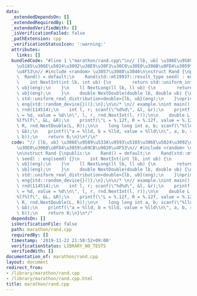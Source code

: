 ```yaml
---
data:
  _extendedDependsOn: []
  _extendedRequiredBy: []
  _extendedVerifiedWith: []
  _isVerificationFailed: false
  _pathExtension: cpp
  _verificationStatusIcon: ':warning:'
  attributes:
    links: []
  bundledCode: "#line 1 \"marathon/rand.cpp\"\n// [lb, ub] \u306E\u9589\u533A\u9593\
    \u5185\u306E\u5024\u3092\u30E9\u30F3\u30C0\u30E0\u306B\u8FD4\u3059\u69CB\u9020\
    \u4F53\n// #include <random> \u3057\u3088\u3046\n\nstruct Rand {\npublic:\n  \
    \  Rand() = default;\n    Rand(std::mt19937::result_type seed) : eng(seed) {}\n\
    \    int NextInt(int lb, int ub) {\n        return std::uniform_int_distribution<int>{lb,\
    \ ub}(eng);\n    }\n    ll NextLong(ll lb, ll ub) {\n        return std::uniform_int_distribution<ll>{lb,\
    \ ub}(eng);\n    }\n    double NextDouble(double lb, double ub) {\n        return\
    \ std::uniform_real_distribution<double>{lb, ub}(eng);\n    }\nprivate:\n    std::mt19937\
    \ eng{std::random_device{}()};\n};\n\n/* \n// example.\nint main() {\n    Rand\
    \ rnd(114514);\n    int l, r; scanf(\"%d%d\", &l, &r);\n    printf(\"l = %d, r\
    \ = %d, value = %d\\n\", l, r, rnd.NextInt(l, r));\n\n    double L, R; scanf(\"\
    %lf%lf\", &L, &R);\n    printf(\"L = %.12f, R = %.12f, value = %.12f\\n\", L,\
    \ R, rnd.NextDouble(L, R));\n\n    long long int a, b; scanf(\"%lld%lld\", &a,\
    \ &b);\n    printf(\"a = %lld, b = %lld, value = %lld\\n\", a, b, rnd.NextLong(a,\
    \ b));\n    return 0;\n}\n*/\n"
  code: "// [lb, ub] \u306E\u9589\u533A\u9593\u5185\u306E\u5024\u3092\u30E9\u30F3\u30C0\
    \u30E0\u306B\u8FD4\u3059\u69CB\u9020\u4F53\n// #include <random> \u3057\u3088\u3046\
    \n\nstruct Rand {\npublic:\n    Rand() = default;\n    Rand(std::mt19937::result_type\
    \ seed) : eng(seed) {}\n    int NextInt(int lb, int ub) {\n        return std::uniform_int_distribution<int>{lb,\
    \ ub}(eng);\n    }\n    ll NextLong(ll lb, ll ub) {\n        return std::uniform_int_distribution<ll>{lb,\
    \ ub}(eng);\n    }\n    double NextDouble(double lb, double ub) {\n        return\
    \ std::uniform_real_distribution<double>{lb, ub}(eng);\n    }\nprivate:\n    std::mt19937\
    \ eng{std::random_device{}()};\n};\n\n/* \n// example.\nint main() {\n    Rand\
    \ rnd(114514);\n    int l, r; scanf(\"%d%d\", &l, &r);\n    printf(\"l = %d, r\
    \ = %d, value = %d\\n\", l, r, rnd.NextInt(l, r));\n\n    double L, R; scanf(\"\
    %lf%lf\", &L, &R);\n    printf(\"L = %.12f, R = %.12f, value = %.12f\\n\", L,\
    \ R, rnd.NextDouble(L, R));\n\n    long long int a, b; scanf(\"%lld%lld\", &a,\
    \ &b);\n    printf(\"a = %lld, b = %lld, value = %lld\\n\", a, b, rnd.NextLong(a,\
    \ b));\n    return 0;\n}\n*/"
  dependsOn: []
  isVerificationFile: false
  path: marathon/rand.cpp
  requiredBy: []
  timestamp: '2019-11-22 21:50:52+09:00'
  verificationStatus: LIBRARY_NO_TESTS
  verifiedWith: []
documentation_of: marathon/rand.cpp
layout: document
redirect_from:
- /library/marathon/rand.cpp
- /library/marathon/rand.cpp.html
title: marathon/rand.cpp
---
```

